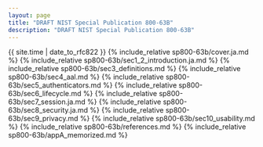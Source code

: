```yaml
---
layout: page
title: "DRAFT NIST Special Publication 800-63B"
description: "DRAFT NIST Special Publication 800-63B"
---
```


{{ site.time | date_to_rfc822 }}
{% include_relative sp800-63b/cover.ja.md %}
{% include_relative sp800-63b/sec1_2_introduction.ja.md %}
{% include_relative sp800-63b/sec3_definitions.md %}
{% include_relative sp800-63b/sec4_aal.md %}
{% include_relative sp800-63b/sec5_authenticators.md %}
{% include_relative sp800-63b/sec6_lifecycle.md %}
{% include_relative sp800-63b/sec7_session.ja.md %}
{% include_relative sp800-63b/sec8_security.ja.md %}
{% include_relative sp800-63b/sec9_privacy.md %}
{% include_relative sp800-63b/sec10_usability.md %}
{% include_relative sp800-63b/references.md %}
{% include_relative sp800-63b/appA_memorized.md %}
